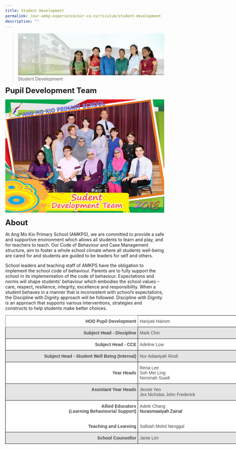 ```yaml
---
title: Student Development
permalink: /our-amkp-experience/our-co-curriculum/student-development
description: ""
---
```

>![](/images/About%20Us/banner2-with%20bg.jpg)
>Student Development

**<font size="5">Pupil Development Team</font>**

![](/images/About%20Us/Our%20AMKP%20Experience/Co%20Curriculum/Student%20Development.jpg)

**<font size="5">About</font>**


At Ang Mo Kio Primary School (AMKPS), we are committed to provide a safe and supportive environment which allows all students to learn and play, and for teachers to teach.  Our Code of Behaviour and Case Management structure, aim to foster a whole school climate where all students well-being are cared for and students are guided to be leaders for self and others. 

School leaders and teaching staff of AMKPS have the obligation to implement the school code of behaviour.   Parents are to fully support the school in its implementation of the code of behaviour.   Expectations and norms will shape students’ behaviour which embodies the school values – care, respect, resilience, integrity, excellence and responsibility.  When a student behaves in a manner that is inconsistent with school’s expectations, the Discipline with Dignity approach will be followed.  Discipline with Dignity is an approach that supports various interventions, strategies and constructs to help students make better choices.

<style type="text/css">
.tg  {border-collapse:collapse;border-spacing:0;}
.tg td{border-color:black;border-style:solid;border-width:1px;font-family:Arial, sans-serif;font-size:14px;
  overflow:hidden;padding:10px 5px;word-break:normal;}
.tg th{border-color:black;border-style:solid;border-width:1px;font-family:Arial, sans-serif;font-size:14px;
  font-weight:normal;overflow:hidden;padding:10px 5px;word-break:normal;}
.tg .tg-9pbm{background-color:#E5E5E5;color:#484848;font-weight:bold;text-align:right;vertical-align:top}
.tg .tg-e4nr{background-color:#FFF;color:#484848;font-weight:bold;text-align:left;vertical-align:top}
.tg .tg-8rui{background-color:#FFF;color:#484848;text-align:left;vertical-align:middle}
.tg .tg-01nw{background-color:#E5E5E5;color:#484848;text-align:left;vertical-align:middle}
.tg .tg-8p95{background-color:#FFF;border-color:inherit;color:#484848;font-weight:bold;text-align:right;vertical-align:top}
.tg .tg-cfz2{background-color:#FFF;color:#484848;font-weight:bold;text-align:right;vertical-align:middle}
.tg .tg-yhxe{background-color:#FFF;color:#484848;font-weight:bold;text-align:right;vertical-align:top}
.tg .tg-0mc2{background-color:#E5E5E5;color:#484848;font-weight:bold;text-align:right;vertical-align:middle}
</style>
<table class="tg" style="undefined;table-layout: fixed; width: 842px">
<colgroup>
<col style="width: 421px">
<col style="width: 421px">
</colgroup>
<thead>
  <tr>
    <th class="tg-8p95"><span style="font-weight:700;font-style:inherit">HOD Pupil Development</span></th>
    <th class="tg-e4nr"><span style="font-weight:normal;font-style:inherit">Hariyati Hairom</span></th>
  </tr>
</thead>
<tbody>
  <tr>
    <td class="tg-9pbm"><span style="font-weight:bold;background-color:#E5E5E5">Subject Head - Discipline</span></td>
    <td class="tg-01nw"><span style="background-color:#E5E5E5">Mark Chin</span></td>
  </tr>
  <tr>
    <td class="tg-cfz2"><span style="font-weight:bold;background-color:#FFF">Subject Head - CCE</span></td>
    <td class="tg-8rui"><span style="background-color:#FFF">Adeline Low</span></td>
  </tr>
  <tr>
    <td class="tg-9pbm"><span style="font-weight:bold;background-color:#E5E5E5">Subject Head - Student Well Being (Internal)</span></td>
    <td class="tg-01nw"><span style="background-color:#E5E5E5">Nur Adawiyah Rosli</span></td>
  </tr>
  <tr>
    <td class="tg-cfz2"><span style="font-weight:bold;background-color:#FFF">Year Heads</span></td>
    <td class="tg-8rui"><span style="background-color:#FFF">Rena Lee</span><br><span style="background-color:#FFF">Soh Mei Ling</span><br><span style="background-color:#FFF">Norsinah Suadi</span></td>
  </tr>
  <tr>
    <td class="tg-9pbm"><span style="font-weight:bold;background-color:#E5E5E5">Assistant Year Heads</span></td>
    <td class="tg-01nw"><span style="background-color:#E5E5E5">Jessie Yeo</span><br><span style="background-color:#E5E5E5">Jex Nicholas John Frederick</span></td>
  </tr>
  <tr>
    <td class="tg-yhxe"><span style="font-weight:bold;background-color:#FFF">Allied Educators</span><br><span style="font-weight:bold;background-color:#FFF">(Learning Behaviourial Support)</span><br><br><br><span style="font-weight:bold;background-color:#FFF">Teaching and Learning</span></td>
    <td class="tg-8rui"><span style="background-color:#FFF">Adele Chang</span><br><span style="font-style:inherit;color:#000">Nurasmawiyah Zainal</span><br><br><br><span style="background-color:#FFF">Salbiah Mohd Nenggal</span><br></td>
  </tr>
  <tr>
    <td class="tg-0mc2"><span style="font-weight:bold;background-color:#E5E5E5">School Counsellor</span></td>
    <td class="tg-01nw"><span style="background-color:#E5E5E5">Janie Lim</span></td>
  </tr>
</tbody>
</table>